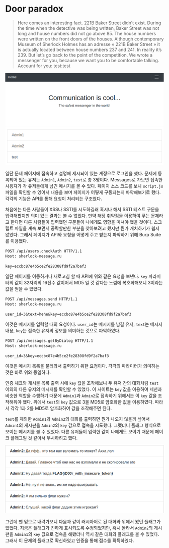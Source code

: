 # Door paradox
> Here comes an interesting fact. 221B Baker Street didn’t exist. During the time when the detective was being written, Baker Street was not long and house numbers did not go above 85. The house numbers were written on the front doors of the houses. Although contemporary Museum of Sherlock Holmes has an adresse « 221B Baker Street » it is actually located between house numbers 237 and 241. In reality it’s 239. But let’s go back to the point of the competition. We wrote a messenger for you, because we want you to be comfortable talking. Account for you: test:test

![Main](Pictures/Door_paradox/main.png)
![Users](Pictures/Door_paradox/users.png)

일단 문제 페이지에 접속하고 설명에 제시되어 있는 계정으로 로그인을 했다. 문제에 등록되어 있는 유저는 `Admin1`, `Admin2`, `test`로 총 3명이다. Messages로 가보면 접속한 사용자가 각 유저들에게 남긴 메시지를 볼 수 있다. 페이지 소스 코드를 보니 `script.js` 파일을 확인할 수 있어서 내용을 보며 페이지가 어떻게 구동되는지 파악해보기로 했다. 각각의 기능은 API를 통해 요청이 처리되는 구조였다.

처음에는 다른 사람들이 XSS나 SSTI를 시도하길래 혹시나 해서 SSTI 테스트 구문을 입력해봤지만 의미 있는 결과는 볼 수 없었다. 만약 해당 취약점을 이용하여 푸는 문제라고 한다면 다른 사람들이 입력했던 구문들이 나에게도 영향을 미쳐야 했을 것이다. 스크립트 파일을 계속 보면서 공략할만한 부분을 찾아보려고 했지만 뭔가 캐치하기가 쉽지 않았다. 그래서 페이지가 API와 요청을 어떻게 주고 받는지 파악하기 위해 Burp Suite를 이용했다.

```http
POST /api/users.checkAuth HTTP/1.1
Host: sherlock-message.ru

key=eccbc87e4b5ce2fe28308fd9f2a7baf3
```

일단 페이지를 이동하거나 새로고침 할 때 API에 위와 같은 요청을 보낸다. `key` 파라미터의 값이 32자리의 16진수 값이어서 MD5 일 것 같다는 느낌에 복호화해보니 3이라는 값을 얻을 수 있었다.

```http
POST /api/messages.send HTTP/1.1
Host: sherlock-message.ru

user_id=3&text=hehe&key=eccbc87e4b5ce2fe28308fd9f2a7baf3
```

이것은 메시지를 입력할 때의 요청이다. `user_id`는 메시지를 남길 유저, `text`는 메시지 내용, `key`는 접속한 유저의 정보를 의미하는 것으로 파악하였다.

```http
POST /api/messages.getByDialog HTTP/1.1
Host: sherlock-message.ru

user_id=3&key=eccbc87e4b5ce2fe28308fd9f2a7baf3
```

이것은 메시지 목록을 불러와서 출력하기 위한 요청이다. 각각의 파라미터가 의미하는 것은 바로 위와 동일하다.

인증 체크와 게시물 목록 출력 시에 `key` 값을 조작해보니 두 유저 간의 대화처럼 `test` 이외의 다른 유저의 메시지를 확인할 수 있었다. 이 사이트는 `key` 값을 이용하여 세션과 비슷한 역할을 수행하기 때문에 `Admin1`과 `Admin2`로 접속하기 위해서는 이 `key` 값을 조작해줘야 했다. 위에서 `test`의 `key` 값으로 3을 MD5로 암호화한 값을 이용하였다. 따라서 각각 1과 2를 MD5로 암호화하여 값을 조작해주면 된다.

`test`를 제외한 `Admin1`과 `Admin2`의 대화를 출력하면 뭔가 나오지 않을까 싶어서 `Admin1`의 게시판을 `Admin2`의 `key` 값으로 접속을 시도했다. 그랬더니 플래그 형식으로 보이는 메시지를 볼 수 있었다. 다른 유저들이 입력한 값이 나에게도 보이기 때문에 페이크 플래그일 것 같아서 무시하려고 했다.

![Flag](Pictures/Door_paradox/flag.png)

그런데 맨 밑으로 내려가보니 다음과 같이 러시아어로 된 대화와 위에서 봤던 플래그가 있었다. 지금은 플래그가 진하게 표시되도록 수정되었지만, 혹시 몰라서 `Admin2`의 게시판을 `Admin1`의 `key` 값으로 접속을 해봤더니 역시 같은 대화와 플래그를 볼 수 있었다. 그래서 이 문제의 플래그로 확신하였고 인증을 통해 점수를 획득하였다.